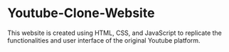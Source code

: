 # Youtube-Clone-Website

This website is created using HTML, CSS, and JavaScript to replicate the functionalities and user interface of the original Youtube platform.
